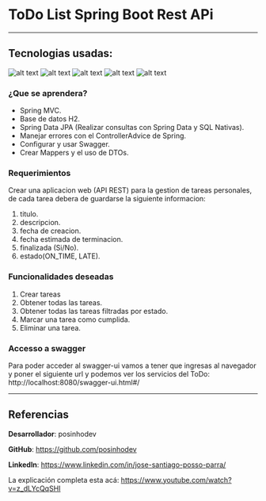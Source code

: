 # ToDo List Spring Boot Rest APi

---
## Tecnologias usadas:
![ alt text ](https://img.shields.io/badge/java-11-517A9E?style=for-the-badge&logo=oracle)
![ alt text ](https://img.shields.io/badge/spring_boot-2.7.13-6DB33F?style=for-the-badge&logo=springboot)
![ alt text ](https://img.shields.io/badge/apache_maven-4.0.0-C71A36?style=for-the-badge&logo=apachemaven)
![ alt text ](https://img.shields.io/badge/swagger-2.9.2-85EA2D?style=for-the-badge&logo=swagger)
![ alt text ](https://img.shields.io/badge/h2_database--004E81?style=for-the-badge&logo=)

### ¿Que se aprendera?
* Spring MVC.
* Base de datos H2.
* Spring Data JPA (Realizar consultas con Spring Data y SQL Nativas).
* Manejar errores con el ControllerAdvice de Spring.
* Configurar y usar Swagger.
* Crear Mappers y el uso de DTOs.

### Requerimientos
Crear una aplicacion web (API REST) para la gestion de tareas personales, de cada tarea debera de guardarse la siguiente informacion:
1. titulo.
2. descripcion.
3. fecha de creacion.
4. fecha estimada de terminacion.
5. finalizada (Si/No).
6. estado(ON_TIME, LATE).

### Funcionalidades deseadas
1. Crear tareas
2. Obtener todas las tareas.
3. Obtener todas las tareas filtradas por estado.
4. Marcar una tarea como cumplida.
5. Eliminar una tarea.

### Accesso a swagger
Para poder acceder al swagger-ui vamos a tener que ingresas al navegador y poner 
el siguiente url y podemos ver los servicios del ToDo: http://localhost:8080/swagger-ui.html#/

---

## Referencias

**Desarrollador**: posinhodev

**GitHub**: https://github.com/posinhodev

**LinkedIn**: https://www.linkedin.com/in/jose-santiago-posso-parra/

La explicación completa esta acá: https://www.youtube.com/watch?v=z_dLYcQqSHI
